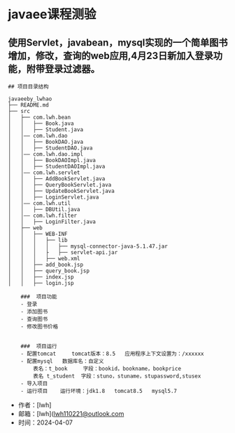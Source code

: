 # javaee课程测验
## 使用Servlet，javabean，mysql实现的一个简单图书增加，修改，查询的web应用,4月23日新加入登录功能，附带登录过滤器。

```
## 项目目录结构
```
    javaeeby_lwhao
    ├── README.md
    ├── src
    │   ├── com.lwh.bean
    │   │   ├── Book.java
    │   │   ├── Student.java
    │   │—— com.lwh.dao
    │   │   ├── BookDAO.java
    │   │   ├── StudentDAO.java
    │   │—— com.lwh.dao.impl
    │   │   ├── BookDAOImpl.java
    │   │   ├── StudentDAOImpl.java
    │   │—— com.lwh.servlet
    │   │   ├── AddBookServlet.java
    │   │   ├── QueryBookServlet.java
    │   │   ├── UpdateBookServlet.java
    │   │   ├── LoginServlet.java
    │   │—— com.lwh.util
    │   │   ├── DBUtil.java
    │   │—— com.lwh.filter
    │   │   ├── LoginFilter.java
    │   ├── web
    │   │   ├── WEB-INF
    │   │   │   ├── lib
    │   │   │   │   ├── mysql-connector-java-5.1.47.jar
    │   │   │   ├   ├── servlet-api.jar
    │   │   │   ├── web.xml
    │   │   ├── add_book.jsp
    │   │   ├── query_book.jsp
    │   │   ├── index.jsp
    │   │   ├── login.jsp

```
    ###  项目功能
    - 登录
    - 添加图书
    - 查询图书
    - 修改图书价格
    
    
    ###  项目运行
    - 配置tomcat     tomcat版本：8.5   应用程序上下文设置为：/xxxxxx     
    - 配置mysql   数据库名：自定义  
        表名：t_book     字段：bookid，bookname，bookprice
        表名 t_student  字段：stuno，stuname，stupassword,stusex
    - 导入项目     
    - 运行项目    运行坏境：jdk1.8   tomcat8.5   mysql5.7

```
- 作者：[lwh]
- 邮箱：[lwh](lwh110221@outlook.com
- 时间：2024-04-07

```

